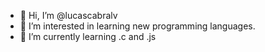 - 👋 Hi, I’m @lucascabralv
- 👀 I’m interested in learning new programming languages.
- 🌱 I’m currently learning .c and .js

<!---
lucascabralv/lucascabralv is a ✨ special ✨ repository because its `README.md` (this file) appears on your GitHub profile.
You can click the Preview link to take a look at your changes.
--->


